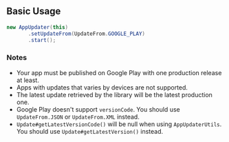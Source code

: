 ## Basic Usage
```Java
new AppUpdater(this)
       .setUpdateFrom(UpdateFrom.GOOGLE_PLAY)
       .start();
```

### Notes
* Your app must be published on Google Play with one production release at least.
* Apps with updates that varies by devices are not supported.
* The latest update retrieved by the library will be the latest production one.
* Google Play doesn't support `versionCode`. You should use `UpdateFrom.JSON` or `UpdateFrom.XML` instead.
* `Update#getLatestVersionCode()` will be null when using `AppUpdaterUtils`. You should use `Update#getLatestVersion()` instead.